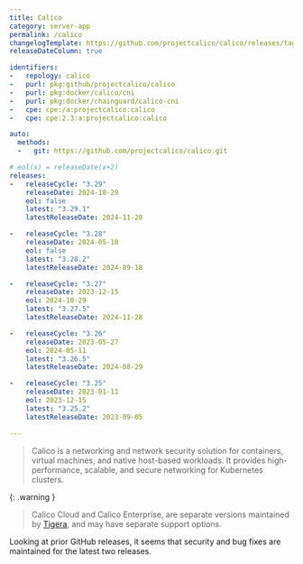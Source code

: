 ```yaml
---
title: Calico
category: server-app
permalink: /calico
changelogTemplate: https://github.com/projectcalico/calico/releases/tag/v__LATEST__
releaseDateColumn: true

identifiers:
-   repology: calico
-   purl: pkg:github/projectcalico/calico
-   purl: pkg:docker/calico/cni
-   purl: pkg:docker/chainguard/calico-cni
-   cpe: cpe:/a:projectcalico:calico
-   cpe: cpe:2.3:a:projectcalico:calico

auto:
  methods:
  -   git: https://github.com/projectcalico/calico.git

# eol(x) = releaseDate(x+2)
releases:
-   releaseCycle: "3.29"
    releaseDate: 2024-10-29
    eol: false
    latest: "3.29.1"
    latestReleaseDate: 2024-11-20

-   releaseCycle: "3.28"
    releaseDate: 2024-05-10
    eol: false
    latest: "3.28.2"
    latestReleaseDate: 2024-09-18

-   releaseCycle: "3.27"
    releaseDate: 2023-12-15
    eol: 2024-10-29
    latest: "3.27.5"
    latestReleaseDate: 2024-11-28

-   releaseCycle: "3.26"
    releaseDate: 2023-05-27
    eol: 2024-05-11
    latest: "3.26.5"
    latestReleaseDate: 2024-08-29

-   releaseCycle: "3.25"
    releaseDate: 2023-01-11
    eol: 2023-12-15
    latest: "3.25.2"
    latestReleaseDate: 2023-09-05

---
```


> Calico is a networking and network security solution for containers, virtual
> machines, and native host-based workloads. It provides high-performance,
> scalable, and secure networking for Kubernetes clusters.

{: .warning }
> Calico Cloud and Calico Enterprise, are separate versions maintained by
> [Tigera](https://www.tigera.io/tigera-products), and may have separate support
> options.

Looking at prior GitHub releases, it seems that security and bug fixes are
maintained for the latest two releases.
